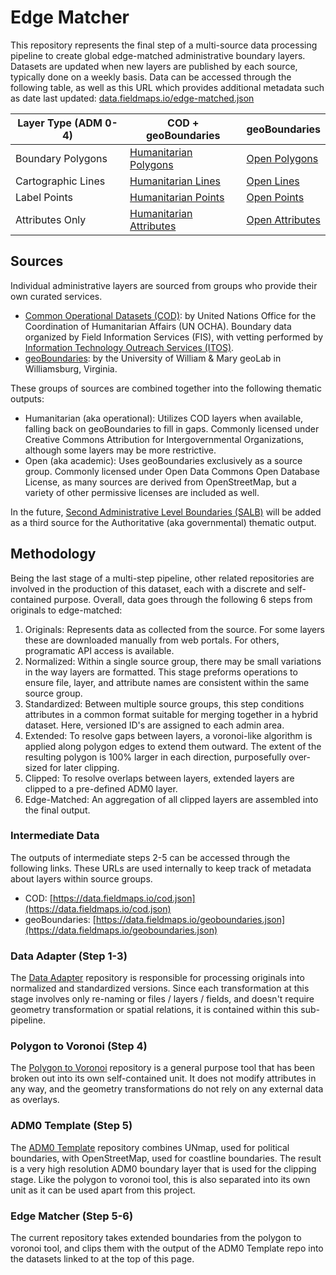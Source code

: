 # Edge Matcher

This repository represents the final step of a multi-source data processing pipeline to create global edge-matched administrative boundary layers. Datasets are updated when new layers are published by each source, typically done on a weekly basis. Data can be accessed through the following table, as well as this URL which provides additional metadata such as date last updated: [data.fieldmaps.io/edge-matched.json](data.fieldmaps.io/edge-matched.json)

| Layer Type (ADM 0-4) | COD + geoBoundaries                                          | geoBoundaries                                                |
| -------------------- | ------------------------------------------------------------ | ------------------------------------------------------------ |
| Boundary Polygons    | [Humanitarian Polygons](https://data.fieldmaps.io/edge-matched/humanitarian/adm_polygons.gpkg.zip) | [Open Polygons](https://data.fieldmaps.io/edge-matched/open/adm_polygons.gpkg.zip) |
| Cartographic Lines   | [Humanitarian Lines](https://data.fieldmaps.io/edge-matched/humanitarian/adm_lines.gpkg.zip) | [Open Lines](https://data.fieldmaps.io/edge-matched/open/adm_lines.gpkg.zip) |
| Label Points         | [Humanitarian Points](https://data.fieldmaps.io/edge-matched/humanitarian/adm_points.gpkg.zip) | [Open Points](https://data.fieldmaps.io/edge-matched/open/adm_points.gpkg.zip) |
| Attributes Only      | [Humanitarian Attributes](https://data.fieldmaps.io/edge-matched/humanitarian/adm_polygons.xlsx.zip) | [Open Attributes](https://data.fieldmaps.io/edge-matched/open/adm_polygons.xlsx.zip) |

## Sources

Individual administrative layers are sourced from groups who provide their own curated services.

- [Common Operational Datasets (COD)](https://cod.unocha.org/): by United Nations Office for the Coordination of Humanitarian Affairs (UN OCHA). Boundary data organized by Field Information Services (FIS), with vetting performed by [Information Technology Outreach Services (ITOS)](https://cviog.uga.edu/international-center/).
- [geoBoundaries](https://www.geoboundaries.org/): by the University of William & Mary geoLab in Williamsburg, Virginia.  

These groups of sources are combined together into the following thematic outputs:

- Humanitarian (aka operational): Utilizes COD layers when available, falling back on geoBoundaries to fill in gaps. Commonly licensed under Creative Commons Attribution for Intergovernmental Organizations, although some layers may be more restrictive.
- Open (aka academic): Uses geoBoundaries exclusively as a source group. Commonly licensed under Open Data Commons Open Database License, as many sources are derived from OpenStreetMap, but a variety of other permissive licenses are included as well.

In the future, [Second Administrative Level Boundaries (SALB)](https://www.unsalb.org) will be added as a third source for the Authoritative (aka governmental) thematic output.

## Methodology

Being the last stage of a multi-step pipeline, other related repositories are involved in the production of this dataset, each with a discrete and self-contained purpose. Overall, data goes through the following 6 steps from originals to edge-matched:

1. Originals: Represents data as collected from the source. For some layers these are downloaded manually from web portals. For others, programatic API access is available. 
2. Normalized: Within a single source group, there may be small variations in the way layers are formatted. This stage preforms operations to ensure file, layer, and attribute names are consistent within the same source group.
3. Standardized: Between multiple source groups, this step conditions attributes in a common format suitable for merging together in a hybrid dataset. Here, versioned ID's are assigned to each admin area.
4. Extended: To resolve gaps between layers, a voronoi-like algorithm is applied along polygon edges to extend them outward. The extent of the resulting polygon is 100% larger in each direction, purposefully over-sized for later clipping.
5. Clipped: To resolve overlaps between layers, extended layers are clipped to a pre-defined ADM0 layer.
6. Edge-Matched: An aggregation of all clipped layers are assembled into the final output.

### Intermediate Data

The outputs of intermediate steps 2-5 can be accessed through the following links. These URLs are used internally to keep track of metadata about layers within source groups.

- COD: [https://data.fieldmaps.io/cod.json](https://data.fieldmaps.io/cod.json)
- geoBoundaries: [https://data.fieldmaps.io/geoboundaries.json](https://data.fieldmaps.io/geoboundaries.json)

### Data Adapter (Step 1-3)

The [Data Adapter](https://github.com/fieldmaps/data-adapter) repository is responsible for processing originals into normalized and standardized versions. Since each transformation at this stage involves only re-naming or files / layers / fields, and doesn't require geometry transformation or spatial relations, it is contained within this sub-pipeline.

### Polygon to Voronoi (Step 4)

The [Polygon to Voronoi](https://github.com/fieldmaps/polygon-voronoi) repository is a general purpose tool that has been broken out into its own self-contained unit. It does not modify attributes in any way, and the geometry transformations do not rely on any external data as overlays. 

### ADM0 Template (Step 5)

The [ADM0 Template](https://github.com/fieldmaps/adm0-template) repository combines UNmap, used for political boundaries, with OpenStreetMap, used for coastline boundaries. The result is a very high resolution ADM0 boundary layer that is used for the clipping stage. Like the polygon to voronoi tool, this is also separated into its own unit as it can be used apart from this project.

### Edge Matcher (Step 5-6)

The current repository takes extended boundaries from the polygon to voronoi tool, and clips them with the output of the ADM0 Template repo into the datasets linked to at the top of this page.
